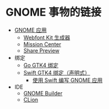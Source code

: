 # GNOME 事物的链接

- [GNOME 应用](https://apps.gnome.org/)
	- [Webfont Kit 生成器](https://apps.gnome.org/WebfontKitGenerator/)
	- [Mission Center](https://flathub.org/apps/io.missioncenter.MissionCenter)
	- [Share Preview](https://apps.gnome.org/SharePreview/)
- 绑定
	- [Go GTK4 绑定](https://github.com/diamondburned/gotk4)
	- [Swift GTK4 绑定（声明式）](https://github.com/AparokshaUI/adwaita-swift)
		- [使用 Swift 编写 GNOME 应用](https://www.swift.org/blog/adwaita-swift/)
- IDE
	- [GNOME Builder](https://wiki.gnome.org/Apps/Builder)
	- [CLion](https://www.jetbrains.com/clion/)
